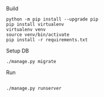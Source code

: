 Build
```
python -m pip install --upgrade pip
pip install virtualenv
virtualenv venv
source venv/bin/activate 
pip install -r requirements.txt

```

Setup DB
```
./manage.py migrate

```

Run
```

./manage.py runserver